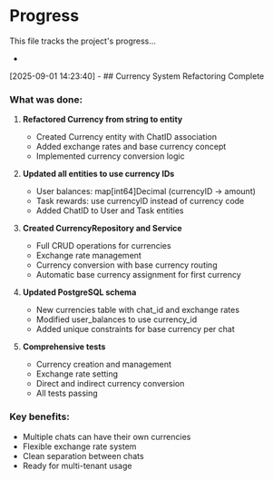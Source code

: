 # Progress

This file tracks the project's progress...

*
[2025-09-01 14:23:40] - ## Currency System Refactoring Complete

### What was done:
1. **Refactored Currency from string to entity**
   - Created Currency entity with ChatID association
   - Added exchange rates and base currency concept
   - Implemented currency conversion logic

2. **Updated all entities to use currency IDs**
   - User balances: map[int64]Decimal (currencyID -> amount)
   - Task rewards: use currencyID instead of currency code
   - Added ChatID to User and Task entities

3. **Created CurrencyRepository and Service**
   - Full CRUD operations for currencies
   - Exchange rate management
   - Currency conversion with base currency routing
   - Automatic base currency assignment for first currency

4. **Updated PostgreSQL schema**
   - New currencies table with chat_id and exchange rates
   - Modified user_balances to use currency_id
   - Added unique constraints for base currency per chat

5. **Comprehensive tests**
   - Currency creation and management
   - Exchange rate setting
   - Direct and indirect currency conversion
   - All tests passing

### Key benefits:
- Multiple chats can have their own currencies
- Flexible exchange rate system
- Clean separation between chats
- Ready for multi-tenant usage
